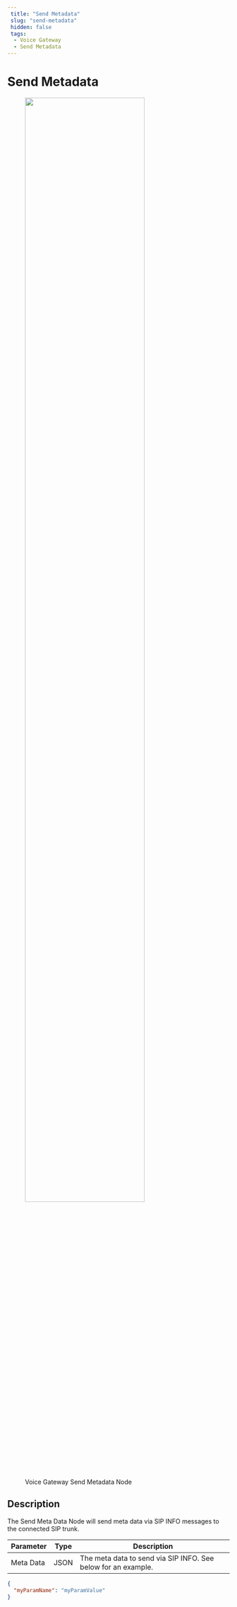```yaml
---
 title: "Send Metadata" 
 slug: "send-metadata" 
 hidden: false 
 tags:
  - Voice Gateway
  - Send Metadata
---
```


# Send Metadata

<figure>
  <img class="image-center" src="../../../../../../_assets/ai/build/node-reference/vg/send-metadata.png" width="80%" />
  <figcaption>Voice Gateway Send Metadata Node</figcaption>
</figure>

## Description

The Send Meta Data Node will send meta data via SIP INFO messages to the connected SIP trunk.

| Parameter | Type | Description                                                   |
|-----------|------|---------------------------------------------------------------|
| Meta Data | JSON | The meta data to send via SIP INFO. See below for an example. |

```json
{
  "myParamName": "myParamValue"
}
```